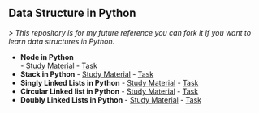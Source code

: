 ## Data Structure in Python

*> This repository is for my future reference you can fork it if you want to learn data structures in Python.*					

 - **Node in Python**	
		 - [Study Material](https://link.medium.com/MIPEo4PIQ6)
		 - [Task](https://link.medium.com/9qI6uLNIQ6)
 - **Stack in Python**
		 - [Study Material](https://link.medium.com/Plfk7QhoS6)
		 - [Task](https://link.medium.com/WfeOTA7nS6)
 - **Singly Linked Lists in Python**
		 - [Study Material](https://link.medium.com/fHf3PohZT6)
		 - [Task](https://link.medium.com/NHIIPrPmU6)
 - **Circular Linked list in Python**
		 - [Study Material](https://link.medium.com/iJsrVAyEV6)
		 - [Task](https://link.medium.com/0pu3QEM0V6)
 - **Doubly Linked Lists in Python**
		 - [Study Material](https://link.medium.com/xaC3b1blX6)
		 - [Task](https://link.medium.com/Agb3iJQEX6)